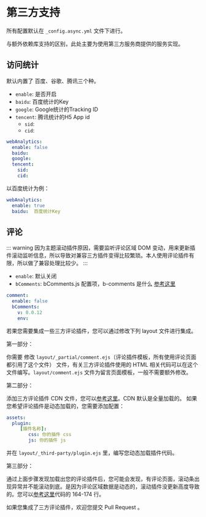 # 第三方支持

所有配置默认在 `_config.async.yml` 文件下进行。

与额外依赖库支持的区别，此处主要为使用第三方服务商提供的服务实现。
## 访问统计
默认内置了 百度、谷歌、腾讯三个种。

- `enable`: 是否开启
- `baidu`: 百度统计的Key
- `google`: Google统计的Tracking ID
- `tencent`: 腾讯统计的H5 App id
    - `sid`:
    - `cid`:

``` yaml
webAnalytics:  
  enable: false
  baidu:   
  google:  
  tencent: 
    sid:
    cid:
```
以百度统计为例：
``` yaml
webAnalytics:  
  enable: true
  baidu:  百度统计Key
```

## 评论
::: warning
因为主题滚动插件原因，需要监听评论区域 DOM 变动，用来更新插件滚动监听信息，所以导致对兼容三方插件变得比较繁琐。本人使用评论插件有限，所以做了兼容处理比较少。
:::

- `enable`: 默认关闭
- `bComments`: bComments.js 配置项，b-comments 是什么 [参考这里](https://github.com/MaLuns/bcommentjs)

```yaml
comment:
  enable: false
  bComments:
    v: 0.0.12
    env: 
```
若果您需要集成一些三方评论插件，您可以通过修改下列 layout 文件进行集成。

第一部分：

你需要 修改 `layout/_partial/comment.ejs`（评论插件模板，所有使用评论页面都引用了这个文件） 文件，有关三方评论插件使用的 HTML 相关代码可以在这个文件编写。`layout/comment.ejs` 文件为留言页面模板，一般不需要额外修改。

第二部分：

添加三方评论插件 CDN 文件，您可以[参考这里](/guide/config.html#cdn)。CDN 默认是全量加载的。
如果您希望评论插件是动态加载的，您需要添加配置：
```yaml
assets:
  plugin:
     [插件名称]: 
        css: 你的插件 css
        js: 你的插件 js
```
并在 `layout/_third-party/plugin.ejs` 里，编写您动态加载插件代码。

第三部分：

通过上面步骤发现加载出您的评论插件后，您可能会发现，有评论页面，滚动条出现异常并不能滚动到底。是因为评论区域数据是动态的，滚动插件没更新高度导致的。您可以[参考这里](https://github.com/MaLuns/hexo-theme-async/blob/415eba005dffe1e42b10c7b9c104e901542a9dc7/source/js/main.js)代码的 164-174 行。

如果您集成了三方评论插件，欢迎您提交 Pull Request 。


